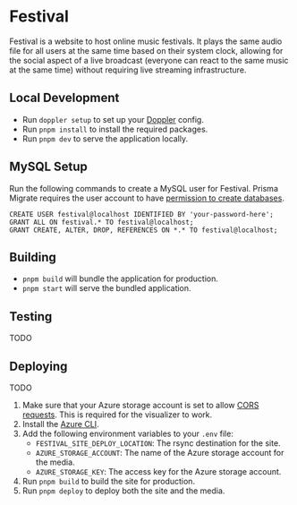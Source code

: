 # Festival

Festival is a website to host online music festivals. It plays the same audio
file for all users at the same time based on their system clock, allowing for
the social aspect of a live broadcast (everyone can react to the same music
at the same time) without requiring live streaming infrastructure.

## Local Development

- Run `doppler setup` to set up your [Doppler](https://www.doppler.com/) config.
- Run `pnpm install` to install the required packages.
- Run `pnpm dev` to serve the application locally.

## MySQL Setup

Run the following commands to create a MySQL user for Festival. Prisma Migrate
requires the user account to have
[permission to create databases](https://www.prisma.io/docs/concepts/components/prisma-migrate/shadow-database#shadow-database-user-permissions).

```
CREATE USER festival@localhost IDENTIFIED BY 'your-password-here';
GRANT ALL ON festival.* TO festival@localhost;
GRANT CREATE, ALTER, DROP, REFERENCES ON *.* TO festival@localhost;
```

## Building

- `pnpm build` will bundle the application for production.
- `pnpm start` will serve the bundled application.

## Testing

TODO

## Deploying

TODO

1. Make sure that your Azure storage account is set to allow
   [CORS requests](https://stackoverflow.com/a/41351674).
   This is required for the visualizer to work.
1. Install the
   [Azure CLI](https://docs.microsoft.com/en-us/cli/azure/install-azure-cli).
1. Add the following environment variables to your `.env` file:
   - `FESTIVAL_SITE_DEPLOY_LOCATION`: The rsync destination for the site.
   - `AZURE_STORAGE_ACCOUNT`: The name of the Azure storage account for the
     media.
   - `AZURE_STORAGE_KEY`: The access key for the Azure storage account.
1. Run `pnpm build` to build the site for production.
1. Run `pnpm deploy` to deploy both the site and the media.
